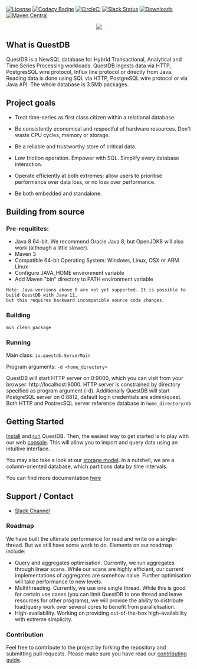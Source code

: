 [![License](https://img.shields.io/github/license/questdb/questdb)](https://github.com/questdb/questdb/blob/master/LICENSE.txt)
[![Codacy Badge](https://api.codacy.com/project/badge/grade/83c6250bd9fc45a98c12c191af710754)](https://www.codacy.com/app/bluestreak/nfsdb)
[![CircleCI](https://img.shields.io/circleci/build/github/questdb/questdb/master?token=c019f9fac8d84c0fa4896447d6073504a830e099)](https://circleci.com/gh/questdb/questdb)
[![Slack Status](https://serieux-saucisson-79115.herokuapp.com/badge.svg)](https://serieux-saucisson-79115.herokuapp.com/)
[![Downloads](https://img.shields.io/github/downloads/questdb/questdb/total)](https://github.com/questdb/questdb/releases/download/4.0.0/questdb-4.0.0-bin.tar.gz)
[![Maven Central](https://img.shields.io/maven-central/v/org.questdb/core)](https://search.maven.org/search?q=g:org.questdb)

<p align="center">
  <img src="https://raw.githubusercontent.com/questdb/questdb/readme-improvements/core/src/main/resources/site/public/images/logo-readme.jpg">
</p>




## What is QuestDB

QuestDB is a NewSQL database for Hybrid Transactional, Analytical and Time Series Processing workloads. QuestDB ingests data via HTTP, PostgresSQL wire protocol, Influx line protocol or directly from Java. Reading data is done using SQL via HTTP, PostgreSQL wire protocol or via Java API. The whole database is 3.5Mb packages.

## Project goals

- Treat time-series as first class citizen within a relational database.

- Be consistently economical and respectful of hardware resources. Don't waste CPU cycles, memory or storage.

- Be a reliable and trustworthy store of critical data.

- Low friction operation. Empower with SQL. Simplify every database interaction.

- Operate efficiently at both extremes: allow users to prioritise performance over data loss, or no loss over performance.

- Be both embedded and standalone.

## Building from source

### Pre-requitites:

- Java 8 64-bit. We recommend Oracle Java 8, but OpenJDK8 will also work (although a little slower).
- Maven 3
- Compatible 64-bit Operating System: Windows, Linux, OSX or ARM Linux
- Configure JAVA_HOME environment variable
- Add Maven "bin" directory to PATH environment variable

```
Note: Java versions above 8 are not yet supported. It is possible to build QuestDB with Java 11,
but this requires backward incompatible source code changes.
```

### Building

```
mvn clean package
```


### Running

Main class: `io.questdb.ServerMain`

Program arguments: `-d <home_directory>`

QuestDB will start HTTP server on 0:9000, which you can visit from your browser: http://localhost:9000. HTTP server is constrained by directory specified as program argument (-d). Additionally QuestDB will start PostgreSQL server on 0:8812, default login credentials are admin/quest. Both HTTP and PostresSQL server reference database in `home_directory/db`

## Getting Started

[Install](https://www.questdb.io/docs/install) and [run](https://www.questdb.io/docs/run) QuestDB.
Then, the easiest way to get started is to play with our
web [console](https://www.questdb.io/docs/console). This will allow you to import
and query data using an intuitive interface.

You may also take a look at our [storage model](https://www.questdb.io/docs/storagemodel). In a nutshell,
we are a column-oriented database, which partitions data by time intervals.

You can find more documentation [here](https://www.questdb.io/docs/documentation)

## Support / Contact

- [Slack Channel](https://join.slack.com/t/questdb/shared_invite/enQtNzk4Nzg4Mjc2MTE2LTEzZThjMzliMjUzMTBmYzVjYWNmM2UyNWJmNDdkMDYyZmE0ZDliZTQxN2EzNzk5MDE3Zjc1ZmJiZmFiZTIwMGY)

### Roadmap

We have built the ultimate performance for read and write on a single-thread.
But we still have some work to do.
Elements on our roadmap include:

- Query and aggregates optimisation. Currently, we run aggregates through linear scans.
While our scans are highly efficient, our current implementations of aggregates are somehow naive.
Further optimisation will take performance to new levels.
- Multithreading. Currently, we use one single thread. While this is good for certain use cases
(you can limit QuestDB to one thread and leave resources for other programs), we will provide
the ability to distribute load/query work over several cores to benefit from parallelisation.
- High-availability. Working on providing out-of-the-box high-availability with extreme simplicity.

### Contribution

Feel free to contribute to the project by forking the repository and submitting pull requests.
Please make sure you have read our [contributing guide](https://github.com/questdb/questdb/blob/master/CONTRIBUTING.md).
